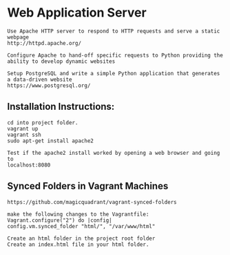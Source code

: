 # Web Application Server

	Use Apache HTTP server to respond to HTTP requests and serve a static webpage
	http://httpd.apache.org/

	Configure Apache to hand-off specific requests to Python providing the ability to develop dynamic websites

	Setup PostgreSQL and write a simple Python application that generates a data-driven website
	https://www.postgresql.org/

## Installation Instructions:
	cd into project folder. 
	vagrant up
	vagrant ssh
	sudo apt-get install apache2

	Test if the apache2 install worked by opening a web browser and going to 
	localhost:8080

## Synced Folders in Vagrant Machines
	https://github.com/magicquadrant/vagrant-synced-folders
	
	make the following changes to the Vagrantfile:
	Vagrant.configure("2") do |config|  
  	config.vm.synced_folder "html/", "/var/www/html"

  	Create an html folder in the project root folder
  	Create an index.html file in your html folder. 


